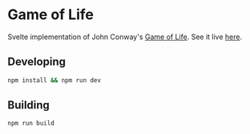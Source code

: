 # Game of Life

Svelte implementation of John Conway's [Game of Life](https://en.wikipedia.org/wiki/Conway%27s_Game_of_Life). See it live <a href="https://gameoflife.jukkakoskinen.fi">here</a>.

## Developing

```bash
npm install && npm run dev
```

## Building

```bash
npm run build
```
